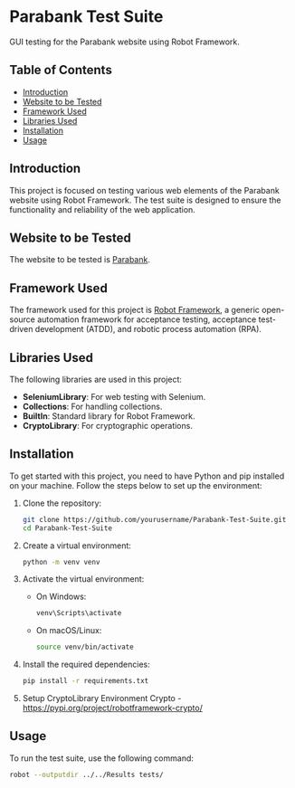 # Parabank Test Suite

GUI testing for the Parabank website using Robot Framework.

## Table of Contents

- [Introduction](#introduction)
- [Website to be Tested](#website-to-be-tested)
- [Framework Used](#framework-used)
- [Libraries Used](#libraries-used)
- [Installation](#installation)
- [Usage](#usage)

## Introduction

This project is focused on testing various web elements of the Parabank website using Robot Framework. The test suite is designed to ensure the functionality and reliability of the web application.

## Website to be Tested

The website to be tested is [Parabank](http://parabank.parasoft.com/parabank/index.htm).

## Framework Used

The framework used for this project is [Robot Framework](https://robotframework.org/), a generic open-source automation framework for acceptance testing, acceptance test-driven development (ATDD), and robotic process automation (RPA).

## Libraries Used

The following libraries are used in this project:

- **SeleniumLibrary**: For web testing with Selenium.
- **Collections**: For handling collections.
- **BuiltIn**: Standard library for Robot Framework.
- **CryptoLibrary**: For cryptographic operations.

## Installation

To get started with this project, you need to have Python and pip installed on your machine. Follow the steps below to set up the environment:

1. Clone the repository:
    ```sh
    git clone https://github.com/yourusername/Parabank-Test-Suite.git
    cd Parabank-Test-Suite
    ```

2. Create a virtual environment:
    ```sh
    python -m venv venv
    ```

3. Activate the virtual environment:
    - On Windows:
        ```sh
        venv\Scripts\activate
        ```
    - On macOS/Linux:
        ```sh
        source venv/bin/activate
        ```

4. Install the required dependencies:
    ```sh
    pip install -r requirements.txt
    ```

5.  Setup  CryptoLibrary Environment
    Crypto - https://pypi.org/project/robotframework-crypto/
## Usage

To run the test suite, use the following command:
```sh
robot --outputdir ../../Results tests/
